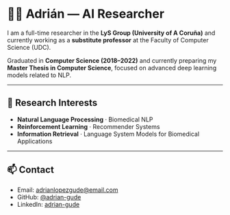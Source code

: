 # 👨‍🔬 Adrián — AI Researcher

I am a full-time researcher in the **LyS Group (University of A Coruña)** and currently working as a **substitute professor** at the Faculty of Computer Science (UDC).

Graduated in **Computer Science (2018–2022)** and currently preparing my **Master Thesis in Computer Science**, focused on advanced deep learning models related to NLP.

---

## 🧠 Research Interests

- **Natural Language Processing** · Biomedical NLP  
- **Reinforcement Learning** · Recommender Systems  
- **Information Retrieval** · Language System Models for Biomedical Applications  

---

## 📫 Contact

- Email: adrianlopezgude@email.com  
- GitHub: [@adrian-gude](https://github.com/adrian-gude)  
- LinkedIn: [adrian-gude](https://www.linkedin.com/in/adrian-l%C3%B3pez-gude/)  
